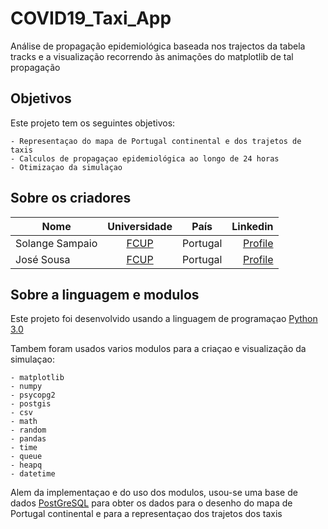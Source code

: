 # COVID19_Taxi_App

Análise de propagação epidemiológica baseada nos trajectos da tabela tracks e a visualização recorrendo às animações do matplotlib de tal propagação

## Objetivos

Este projeto tem os seguintes objetivos:

    - Representaçao do mapa de Portugal continental e dos trajetos de taxis
    - Calculos de propagaçao epidemiológica ao longo de 24 horas
    - Otimizaçao da simulaçao

## Sobre os criadores

| Nome            | Universidade  | País     |    Linkedin   |
| --------------- |:-------------:|:-------: | -------------:|
| Solange Sampaio | [FCUP][1]     | Portugal |  [Profile][2]  |
| José Sousa      | [FCUP][1]     | Portugal |  [Profile][3]  |

[1]: https://sigarra.up.pt/fcup/en/WEB_PAGE.INICIAL
[2]: https://www.linkedin.com/in/solange-sampaio-5a1b8915b
[3]: https://www.linkedin.com/in/jose-pedro-sousa-71328612a/

## Sobre a linguagem e modulos

Este projeto foi desenvolvido usando a linguagem de programaçao [Python 3.0](https://www.python.org/download/releases/3.0/)

Tambem foram usados varios modulos para a criaçao e visualização da simulaçao:

    - matplotlib
    - numpy
    - psycopg2
    - postgis
    - csv
    - math
    - random
    - pandas
    - time
    - queue
    - heapq
    - datetime

Alem da implementaçao e do uso dos modulos, usou-se uma base de dados [PostGreSQL](https://www.postgresql.org/) para obter os dados para o desenho do mapa de Portugal continental e para a representaçao dos trajetos dos taxis

